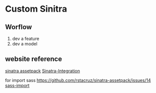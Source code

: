 # Custom Sinitra

## Worflow

1. dev a feature
2. dev a model

## website reference

[sinatra assetpack](https://github.com/rstacruz/sinatra-assetpack)
[Sinatra-Integration](https://github.com/chriseppstein/compass/wiki/Sinatra-Integration)

for import sass 
https://github.com/rstacruz/sinatra-assetpack/issues/14
[sass-import](https://github.com/rstacruz/sinatra-assetpack/issues/14)
